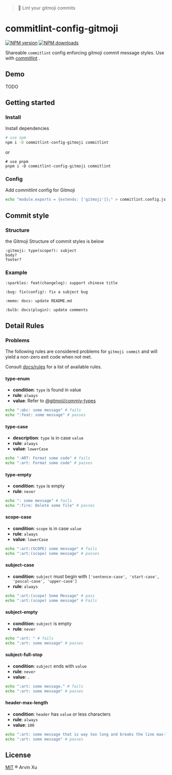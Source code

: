 > 🚦 Lint your gitmoji commits

# commitlint-config-gitmoji

[![NPM version][version-image]][version-url] [![NPM downloads][download-image]][download-url]

<!-- npm url -->

[version-image]: http://img.shields.io/npm/v/commitlint-config-gitmoji.svg?color=deepgreen&label=latest
[version-url]: http://npmjs.org/package/commitlint-config-gitmoji
[download-image]: https://img.shields.io/npm/dm/commitlint-config-gitmoji.svg
[download-url]: https://npmjs.org/package/commitlint-config-gitmoji

Shareable `commitlint` config enforcing gitmoji commit message styles. Use with [commitlint](https://github.com/marionebl/commitlint) .

## Demo

TODO

## Getting started

### Install

Install dependencies

```sh
# use npm
npm i -D commitlint-config-gitmoji commitlint
```

or

```
# use pnpm
pnpm i -D commitlint-config-gitmoji commitlint
```

### Config

Add commitlint config for Gitmoji

```sh
echo "module.exports = {extends: ['gitmoji']};" > commitlint.config.js
```

## Commit style

### Structure

the Gitmoji Structure of commit styles is below

```
:gitmoji: type(scope?): subject
body?
footer?
```

### Example

```
:sparkles: feat(changelog): support chinese title

:bug: fix(config): fix a subject bug

:memo: docs: update README.md

:bulb: docs(plugin): update comments
```

## Detail Rules

### Problems

The following rules are considered problems for `gitmoji commit` and will yield a non-zero exit code when not met.

Consult [docs/rules](https://commitlint.js.org/#/) for a list of available rules.

#### type-enum

- **condition**: `type` is found in value
- **rule**: `always`
- **value**: Refer to [@gitmoji/commiy-types](../commit-types)

```sh
echo ":abc: some message" # fails
echo ":feat: some message" # passes
```

#### type-case

- **description**: `type` is in case `value`
- **rule**: `always`
- **value**: `lowerCase`

```sh
echo ":ART: Format some code" # fails
echo ":art: Format some code" # passes
```

#### type-empty

- **condition**: `type` is empty
- **rule**: `never`

```sh
echo ": some message" # fails
echo ":fire: Delete some file" # passes
```

#### scope-case

- **condition**: `scope` is in case `value`
- **rule**: `always`
- **value**: `lowerCase`

```sh
echo ":art:(SCOPE) some message" # fails
echo ":art:(scope) some message" # passes
```

#### subject-case

- **condition**: `subject` must begin with `['sentence-case', 'start-case', 'pascal-case', 'upper-case']`
- **rule**: `always`

```sh
echo ":art:(scope) Some Message" # pass
echo ":art:(scope) some message" # Fails
```

#### subject-empty

- **condition**: `subject` is empty
- **rule**: `never`

```sh
echo ":art: " # fails
echo ":art: some message" # passes
```

#### subject-full-stop

- **condition**: `subject` ends with `value`
- **rule**: `never`
- **value**: `.`

```sh
echo ":art: some message." # fails
echo ":art: some message" # passes
```

#### header-max-length

- **condition**: `header` has `value` or less characters
- **rule**: `always`
- **value**: `100`

```sh
echo ":art: some message that is way too long and breaks the line max-length by several characters" # fails
echo ":art: some message" # passes
```

## License

[MIT](../../LICENSE) ® Arvin Xu
